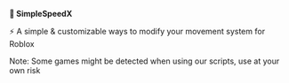 **🚀 SimpleSpeedX**

⚡ A simple & customizable ways to modify your movement system for Roblox

Note: Some games might be detected when using our scripts, use at your own risk
